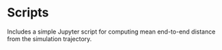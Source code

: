 # Scripts
Includes a simple Jupyter script for computing mean end-to-end distance from the simulation trajectory. 